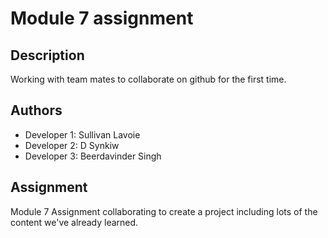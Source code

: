 # Module 7 assignment

## Description
Working with team mates to collaborate on github for the first time.

## Authors

- Developer 1: Sullivan Lavoie
- Developer 2: D Synkiw
- Developer 3: Beerdavinder Singh

## Assignment

Module 7 Assignment collaborating to create a project including lots of the content we've already learned. 